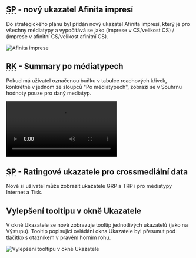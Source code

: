 ﻿---
categories: [fenix]
layout: fenix
---
## <abbr title="Strategický plán">SP</abbr> - nový ukazatel Afinita impresí
Do strategického plánu byl přidán nový ukazatel Afinita impresí, který je pro všechny médiatypy a vypočítává se jako (imprese v CS/velikost CS) / (imprese v afinitní CS/velikost afinitní CS).

![Afinita imprese]({{site.url}}/data/afinitaimprese.png "Afinita imprese")

## <abbr title="Reachové křivky">RK</abbr> - Summary po médiatypech
Pokud má uživatel označenou buňku v tabulce reachových křivek, konkrétně v jednom ze sloupců "Po médiatypech", zobrazí se v Souhrnu hodnoty pouze pro daný mediatyp.

<video src="{{site.url}}/data/pomediatypech.mp4" type="video/mp4" controls>Summary po médiatypech</video>

## <abbr title="Strategický plán">SP</abbr> - Ratingové ukazatele pro crossmediální data
Nově si uživatel může zobrazit ukazatele GRP a TRP i pro médiatypy Internet a Tisk.

## Vylepšení tooltipu v okně Ukazatele
V okně Ukazatele se nově zobrazuje tooltip jednotlivých ukazatelů (jako na Výstupu). Tooltip popisující ovládání okna Ukazatele byl přesunut pod tlačítko s otazníkem v pravém horním rohu.

![Vylepšení tooltipu v okně Ukazatele]({{site.url}}/data/tooltipvukazatele.gif "Vylepšení tooltipu v okně Ukazatele")

